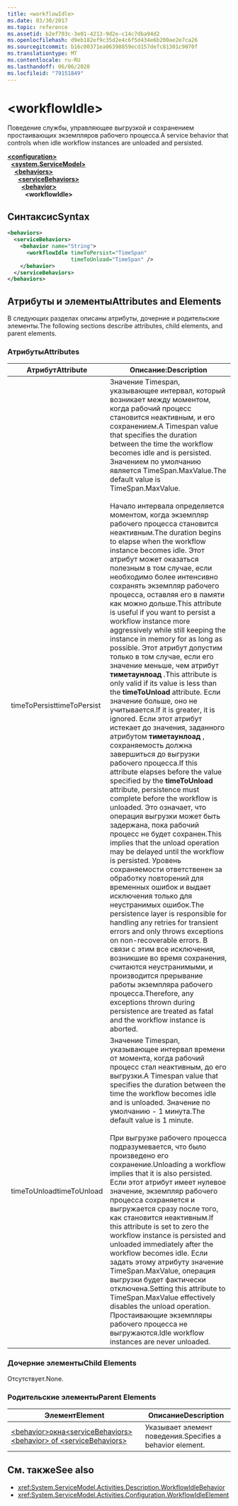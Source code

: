 ```yaml
---
title: <workflowIdle>
ms.date: 03/30/2017
ms.topic: reference
ms.assetid: b2ef703c-3e01-4213-9d2e-c14c7dba94d2
ms.openlocfilehash: d9eb182ef9c35d2e4c6f5d434e6b200ae2e7ca26
ms.sourcegitcommit: b16c00371ea06398859ecd157defc81301c9070f
ms.translationtype: MT
ms.contentlocale: ru-RU
ms.lasthandoff: 06/06/2020
ms.locfileid: "79151849"
---
```

# \<workflowIdle>
<span data-ttu-id="7c73a-101">Поведение службы, управляющее выгрузкой и сохранением простаивающих экземпляров рабочего процесса.</span><span class="sxs-lookup"><span data-stu-id="7c73a-101">A service behavior that controls when idle workflow instances are unloaded and persisted.</span></span>  
  
[**\<configuration>**](../configuration-element.md)\
&nbsp;&nbsp;[**\<system.ServiceModel>**](system-servicemodel-of-workflow.md)\
&nbsp;&nbsp;&nbsp;&nbsp;[**\<behaviors>**](behaviors-of-workflow.md)\
&nbsp;&nbsp;&nbsp;&nbsp;&nbsp;&nbsp;[**\<serviceBehaviors>**](servicebehaviors-of-workflow.md)\
&nbsp;&nbsp;&nbsp;&nbsp;&nbsp;&nbsp;&nbsp;&nbsp;[**\<behavior>**](behavior-of-servicebehaviors-of-workflow.md)\
&nbsp;&nbsp;&nbsp;&nbsp;&nbsp;&nbsp;&nbsp;&nbsp;&nbsp;&nbsp;**\<workflowIdle>**  
  
## <a name="syntax"></a><span data-ttu-id="7c73a-102">Синтаксис</span><span class="sxs-lookup"><span data-stu-id="7c73a-102">Syntax</span></span>  
  
```xml  
<behaviors>
  <serviceBehaviors>
    <behavior name="String">
      <workflowIdle timeToPersist="TimeSpan"
                    timeToUnload="TimeSpan" />
    </behavior>
  </serviceBehaviors>
</behaviors>  
```  
  
## <a name="attributes-and-elements"></a><span data-ttu-id="7c73a-103">Атрибуты и элементы</span><span class="sxs-lookup"><span data-stu-id="7c73a-103">Attributes and Elements</span></span>  
 <span data-ttu-id="7c73a-104">В следующих разделах описаны атрибуты, дочерние и родительские элементы.</span><span class="sxs-lookup"><span data-stu-id="7c73a-104">The following sections describe attributes, child elements, and parent elements.</span></span>  
  
### <a name="attributes"></a><span data-ttu-id="7c73a-105">Атрибуты</span><span class="sxs-lookup"><span data-stu-id="7c73a-105">Attributes</span></span>  
  
|<span data-ttu-id="7c73a-106">Атрибут</span><span class="sxs-lookup"><span data-stu-id="7c73a-106">Attribute</span></span>|<span data-ttu-id="7c73a-107">Описание:</span><span class="sxs-lookup"><span data-stu-id="7c73a-107">Description</span></span>|  
|---------------|-----------------|  
|<span data-ttu-id="7c73a-108">timeToPersist</span><span class="sxs-lookup"><span data-stu-id="7c73a-108">timeToPersist</span></span>|<span data-ttu-id="7c73a-109">Значение Timespan, указывающее интервал, который возникает между моментом, когда рабочий процесс становится неактивным, и его сохранением.</span><span class="sxs-lookup"><span data-stu-id="7c73a-109">A Timespan value that specifies the duration between the time the workflow becomes idle and is persisted.</span></span> <span data-ttu-id="7c73a-110">Значением по умолчанию является TimeSpan.MaxValue.</span><span class="sxs-lookup"><span data-stu-id="7c73a-110">The default value is TimeSpan.MaxValue.</span></span><br /><br /> <span data-ttu-id="7c73a-111">Начало интервала определяется моментом, когда экземпляр рабочего процесса становится неактивным.</span><span class="sxs-lookup"><span data-stu-id="7c73a-111">The duration begins to elapse when the workflow instance becomes idle.</span></span> <span data-ttu-id="7c73a-112">Этот атрибут может оказаться полезным в том случае, если необходимо более интенсивно сохранять экземпляр рабочего процесса, оставляя его в памяти как можно дольше.</span><span class="sxs-lookup"><span data-stu-id="7c73a-112">This attribute  is useful if you want to persist a workflow instance more aggressively while still keeping the instance in memory for as long as possible.</span></span> <span data-ttu-id="7c73a-113">Этот атрибут допустим только в том случае, если его значение меньше, чем атрибут **тиметаунлоад** .</span><span class="sxs-lookup"><span data-stu-id="7c73a-113">This attribute  is only valid if its value is less than the **timeToUnload** attribute.</span></span> <span data-ttu-id="7c73a-114">Если значение больше, оно не учитывается.</span><span class="sxs-lookup"><span data-stu-id="7c73a-114">If it is greater, it is ignored.</span></span> <span data-ttu-id="7c73a-115">Если этот атрибут истекает до значения, заданного атрибутом **тиметаунлоад** , сохраняемость должна завершиться до выгрузки рабочего процесса.</span><span class="sxs-lookup"><span data-stu-id="7c73a-115">If this attribute elapses before the value specified by the **timeToUnload** attribute, persistence must complete before the workflow is unloaded.</span></span> <span data-ttu-id="7c73a-116">Это означает, что операция выгрузки может быть задержана, пока рабочий процесс не будет сохранен.</span><span class="sxs-lookup"><span data-stu-id="7c73a-116">This implies that the unload operation may be delayed until the workflow is persisted.</span></span> <span data-ttu-id="7c73a-117">Уровень сохраняемости ответственен за обработку повторений для временных ошибок и выдает исключения только для неустранимых ошибок.</span><span class="sxs-lookup"><span data-stu-id="7c73a-117">The persistence layer is responsible for handling any retries for transient errors and only throws exceptions on non-recoverable errors.</span></span> <span data-ttu-id="7c73a-118">В связи с этим все исключения, возникшие во время сохранения, считаются неустранимыми, и производится прерывание работы экземпляра рабочего процесса.</span><span class="sxs-lookup"><span data-stu-id="7c73a-118">Therefore, any exceptions thrown during persistence are treated as fatal and the workflow instance is aborted.</span></span>|  
|<span data-ttu-id="7c73a-119">timeToUnload</span><span class="sxs-lookup"><span data-stu-id="7c73a-119">timeToUnload</span></span>|<span data-ttu-id="7c73a-120">Значение Timespan, указывающее интервал времени от момента, когда рабочий процесс стал неактивным, до его выгрузки.</span><span class="sxs-lookup"><span data-stu-id="7c73a-120">A Timespan value that specifies the duration between the time the workflow becomes idle and is unloaded.</span></span> <span data-ttu-id="7c73a-121">Значение по умолчанию - 1 минута.</span><span class="sxs-lookup"><span data-stu-id="7c73a-121">The default value is 1 minute.</span></span><br /><br /> <span data-ttu-id="7c73a-122">При выгрузке рабочего процесса подразумевается, что было произведено его сохранение.</span><span class="sxs-lookup"><span data-stu-id="7c73a-122">Unloading a workflow implies that it is also persisted.</span></span> <span data-ttu-id="7c73a-123">Если этот атрибут имеет нулевое значение, экземпляр рабочего процесса сохраняется и выгружается сразу после того, как становится неактивным.</span><span class="sxs-lookup"><span data-stu-id="7c73a-123">If this attribute is set to zero the workflow instance is persisted and unloaded immediately after the workflow becomes idle.</span></span> <span data-ttu-id="7c73a-124">Если задать этому атрибуту значение TimeSpan.MaxValue, операция выгрузки будет фактически отключена.</span><span class="sxs-lookup"><span data-stu-id="7c73a-124">Setting this attribute to TimeSpan.MaxValue effectively disables the unload operation.</span></span> <span data-ttu-id="7c73a-125">Простаивающие экземпляры рабочего процесса не выгружаются.</span><span class="sxs-lookup"><span data-stu-id="7c73a-125">Idle workflow instances are never unloaded.</span></span>|  
  
### <a name="child-elements"></a><span data-ttu-id="7c73a-126">Дочерние элементы</span><span class="sxs-lookup"><span data-stu-id="7c73a-126">Child Elements</span></span>  
 <span data-ttu-id="7c73a-127">Отсутствует.</span><span class="sxs-lookup"><span data-stu-id="7c73a-127">None.</span></span>  
  
### <a name="parent-elements"></a><span data-ttu-id="7c73a-128">Родительские элементы</span><span class="sxs-lookup"><span data-stu-id="7c73a-128">Parent Elements</span></span>  
  
|<span data-ttu-id="7c73a-129">Элемент</span><span class="sxs-lookup"><span data-stu-id="7c73a-129">Element</span></span>|<span data-ttu-id="7c73a-130">Описание</span><span class="sxs-lookup"><span data-stu-id="7c73a-130">Description</span></span>|  
|-------------|-----------------|  
|[<span data-ttu-id="7c73a-131">\<behavior>окна\<serviceBehaviors></span><span class="sxs-lookup"><span data-stu-id="7c73a-131">\<behavior> of \<serviceBehaviors></span></span>](behavior-of-servicebehaviors-of-workflow.md)|<span data-ttu-id="7c73a-132">Указывает элемент поведения.</span><span class="sxs-lookup"><span data-stu-id="7c73a-132">Specifies a behavior element.</span></span>|  
  
## <a name="see-also"></a><span data-ttu-id="7c73a-133">См. также</span><span class="sxs-lookup"><span data-stu-id="7c73a-133">See also</span></span>

- <xref:System.ServiceModel.Activities.Description.WorkflowIdleBehavior>
- <xref:System.ServiceModel.Activities.Configuration.WorkflowIdleElement>
